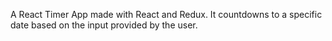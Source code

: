 A React Timer App made with React and Redux. It countdowns to a specific date based on the input provided by the user.
